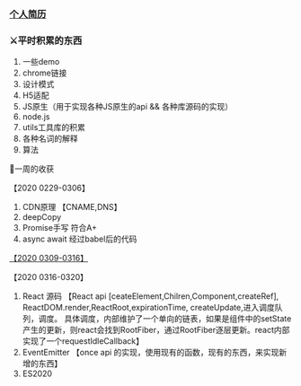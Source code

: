 ### [个人简历](./resume.md)
### ⚔平时积累的东西

1. 一些demo
2. chrome链接
3. 设计模式
4. H5适配
5. JS原生（用于实现各种JS原生的api && 各种库源码的实现）
6. node.js
7. utils工具库的积累
8. 各种名词的解释
9. 算法


📝一周的收获

【2020 0229-0306】 
1. CDN原理 【CNAME,DNS】
2. deepCopy
3. Promise手写 符合A+
4. async await 经过babel后的代码


[【2020 0309-0316】]("./week/20200309.md")

【2020 0316-0320】
1. React 源码 【React api [ceateElement,Chilren,Component,createRef], ReactDOM.render,ReactRoot,expirationTime, createUpdate,进入调度队列，调度。
具体调度，内部维护了一个单向的链表，如果是组件中的setState产生的更新，则react会找到RootFiber，通过RootFiber逐层更新。react内部实现了一个requestIdleCallback】
2. EventEmitter 【once api 的实现，使用现有的函数，现有的东西，来实现新增的东西】
3. ES2020